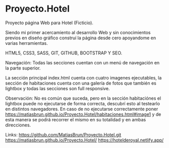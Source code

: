 # Proyecto.Hotel
Proyecto página Web para Hotel (Ficticio).

Siendo mi primer acercamiento al desarrollo Web y sin conocimientos previos en diseño gráfico construí la página desde cero apoyandome en varias herramientas.

HTML5, CSS3, SASS, GIT, GITHUB, BOOTSTRAP Y SEO.

Navegación: Todas las secciones cuentan con un menú de navegación  en la parte superior.

La sección principal index.html cuenta con cuatro imagenes ejecutables, la sección de habitaciones cuenta con una galería de fotos que también es lightbox y 
todas las secciones son full responsive.

Observación: No es común que suceda, pero en la sección habitaciónes el lightbox puede no ejecutarse de forma correcta, descubrí esto al testearlo en distintos navegadores. En caso
de no ejecutarse correctamente poner https://matiasbrun.github.io/Proyecto.Hotel/habitaciones.html#image1 y de esta manera se podrá recorrer el mismo en su totalidad y en ambas direcciones.

Links: https://github.com/MatiasBrun/Proyecto.Hotel.git
       https://matiasbrun.github.io/Proyecto.Hotel/
       https://hotelderoyal.netlify.app/
